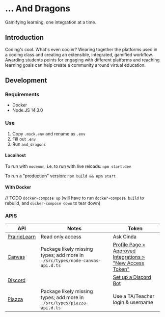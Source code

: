 # ... And Dragons

Gamifying learning, one integration at a time.

## Introduction

Coding's cool. What's even cooler? Wearing together the platforms used in a coding class and creating an extensible, integrated, gamified workflow. Awarding students points for engaging with different platforms and reaching learning goals can help create a community around virtual education.

## Development

### Requirements

- Docker
- Node.JS 14.3.0

### Use

1. Copy `.mock.env` and rename as `.env`
2. Fill out `.env`
3. Run `and_dragons`

#### Localhost

To run with `nodemon`, i.e. to run with live reloads: `npm start:dev`

To run a "production" version: `npm build && npm start`

#### With Docker

// TODO
`docker-compose up` (will have to run `docker-compose build` to rebuild, and `docker-compose down` to tear down)

### APIS

| API                                                                | Notes                                                                        | Token                                                                                               |
| ------------------------------------------------------------------ | ---------------------------------------------------------------------------- | --------------------------------------------------------------------------------------------------- |
| [PrairieLearn](https://prairielearn.readthedocs.io/en/latest/api/) | Read only access                                                             | Ask Cinda                                                                                           |
| [Canvas](https://github.com/ubccapico/node-canvas-api)             | Package likely missing types; add more in `./src/types/node-canvas-api.d.ts` | [Profile Page > Approved Integrations > "New Access Token"](https://canvas.ubc.ca/profile/settings) |
| [Discord](https://discordjs.guide/)                                |                                                                              | [Set up a Discord Bot](https://discordjs.guide/preparations/setting-up-a-bot-application.html)      |
| [Piazza](https://www.npmjs.com/package/piazza-api)                 | Package likely missing types; add more in `./src/types/piazza-api.d.ts`      | Use a TA/Teacher login & username                                                                   |
